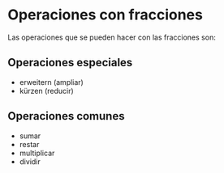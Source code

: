 # Operaciones con fracciones

Las operaciones que se pueden hacer con las fracciones son:

## Operaciones especiales

- erweitern (ampliar) 
- kürzen (reducir)

## Operaciones comunes 

- sumar 
- restar
- multiplicar
- dividir

